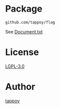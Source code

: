 # Package
`github.com/tappoy/flag`

See [Document.txt](Document.txt)

# License
[LGPL-3.0](LICENSE)

# Author
[tappoy](https://github.com/tappoy)
